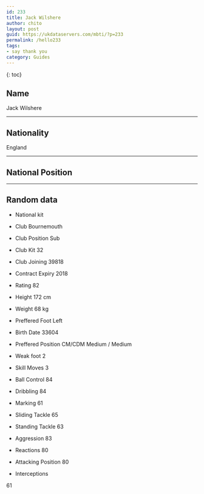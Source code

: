 ```yaml
---
id: 233
title: Jack Wilshere
author: chito
layout: post
guid: https://ukdataservers.com/mbti/?p=233
permalink: /hello233
tags:
- say thank you
category: Guides
---
```



{: toc}

## Name  
Jack Wilshere 

* * *

## Nationality  
England 

* * *

## National Position 

* * *

## Random data 

  * National kit 
  * Club 
Bournemouth 

  * Club Position 
Sub 

  * Club Kit 
32 

  * Club Joining 
39818 

  * Contract Expiry 
2018 

  * Rating 
82 

  * Height 
172 cm 

  * Weight 
68 kg 

  * Preffered Foot 
Left 

  * Birth Date 
33604 

  * Preffered Position 
CM/CDM Medium / Medium 

  * Weak foot 
2 

  * Skill Moves 
3 

  * Ball Control 
84 

  * Dribbling 
84 

  * Marking 
61 

  * Sliding Tackle 
65 

  * Standing Tackle 
63 

  * Aggression 
83 

  * Reactions 
80 

  * Attacking Position 
80 

  * Interceptions 

61